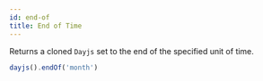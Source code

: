 ```yaml
---
id: end-of
title: End of Time
---
```


Returns a cloned `Dayjs` set to the end of the specified unit of time.

```js
dayjs().endOf('month')
```